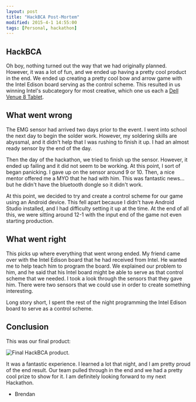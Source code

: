 ```yaml
---
layout: post
title: "HackBCA Post-Mortem"
modified: 2015-4-1 14:55:00
tags: [Personal, hackathon]
---
```


## HackBCA
Oh boy, nothing turned out the way that we had originally planned. However, it was a lot of fun, and we ended up having a pretty cool product in the end. We ended up creating a pretty cool bow and arrow game with the Intel Edison board serving as the control scheme. This resulted in us winning Intel's subcategory for most creative, which one us each a [Dell Venue 8 Tablet](http://www.dell.com/us/p/dell-venue-8-3840-tablet/pd).
<!--more-->

## What went wrong
The EMG sensor had arrived two days prior to the event. I went into school the next day to begin the solder work. However, my soldering skills are abyssmal, and it didn't help that I was rushing to finish it up. I had an almost ready sensor by the end of the day.

Then the day of the hackathon, we tried to finish up the sensor. However, it ended up failing and it did not seem to be working. At this point, I sort of began panicking. I gave up on the sensor around 9 or 10. Then, a nice mentor offered me a MYO that he had with him. This was fantastic news... but he didn't have the bluetooth dongle so it didn't work.

At this point, we decided to try and create a control scheme for our game using an Android device. This fell apart because I didn't have Android Studio installed, and I had difficulty setting it up at the time. At the end of all this, we were sitting around 12-1 with the input end of the game not even starting production.

## What went right
This picks up where everything that went wrong ended. My friend came over with the Intel Edison board that he had received from Intel. He wanted me to help teach him to program the board. We explained our problem to him, and he said that his Intel board might be able to serve as that control scheme that we needed. I took a look through the sensors that they gave him. There were two sensors that we could use in order to create something interesting.

Long story short, I spent the rest of the night programming the Intel Edison board to serve as a control scheme.

## Conclusion
This was our final product:

![Final HackBCA product.](https://i.imgur.com/G2vE8uv.jpg)

It was a fantastic experience. I learned a lot that night, and I am pretty proud of the end result. Our team pulled through in the end and we had a pretty cool prize to show for it. I am definitely looking forward to my next Hackathon.

- Brendan
